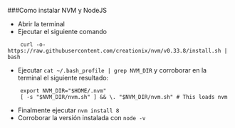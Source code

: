 ###Como instalar NVM y NodeJS

- Abrir la terminal
- Ejecutar el siguiente comando 

```
    curl -o- https://raw.githubusercontent.com/creationix/nvm/v0.33.8/install.sh | bash
```
- Ejecutar `cat ~/.bash_profile | grep NVM_DIR` y corroborar en la terminal el siguiente resultado:

```
    export NVM_DIR="$HOME/.nvm"
    [ -s "$NVM_DIR/nvm.sh" ] && \. "$NVM_DIR/nvm.sh" # This loads nvm
```
- Finalmente ejecutar `nvm install 8`
- Corroborar la versión instalada con `node -v`